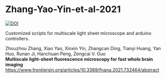 # Zhang-Yao-Yin-et-al-2021
[![DOI](https://zenodo.org/badge/DOI/10.5281/zenodo.5154882.svg)](https://doi.org/10.5281/zenodo.5154882)  

Customized scripts for multiscale light sheet microscope and arduino controllers.

Zhouzhou Zhang, Xiao Yao, Xinxin Yin, Zhangcan Ding, Tianyi Huang, Yan Huo, Runan Ji, Hanchuan Peng, Zengcai V. Guo  
**Multiscale light-sheet fluorescence microscopy for fast whole brain imaging** https://www.frontiersin.org/articles/10.3389/fnana.2021.732464/abstract

